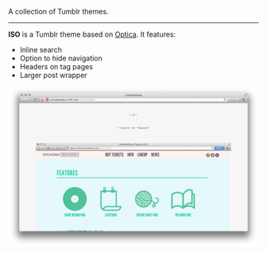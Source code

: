 A collection of Tumblr themes.

---
**ISO** is a Tumblr theme based on [Optica](https://www.tumblr.com/theme/37310). It features:

- Inline search
- Option to hide navigation
- Headers on tag pages
- Larger post wrapper

![Iso screenshot](iso.png)
